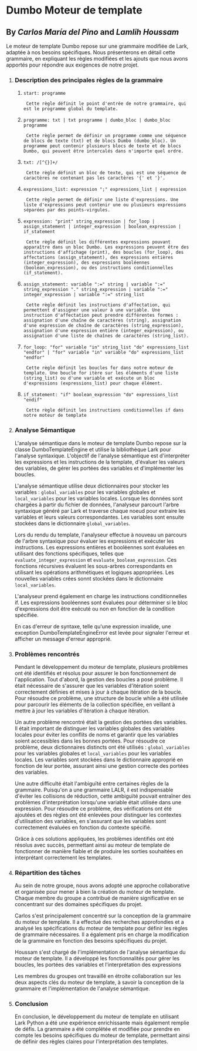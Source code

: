 # Dumbo Moteur de template

## By *Carlos María del Pino* and *Lamlih Houssam*

Le moteur de template Dumbo repose sur une grammaire modifiée de Lark, adaptée à nos besoins spécifiques. Nous présenterons en détail cette grammaire, en expliquant les règles modifiées et les ajouts que nous avons apportés pour répondre aux exigences de notre projet.

1. ### Description des principales règles de la grammaire

    1. `start: programme`

            Cette règle définit le point d'entrée de notre grammaire, qui est le programme global du template.

    2. `programme: txt | txt programme | dumbo_bloc | dumbo_bloc programme`

            Cette règle permet de définir un programme comme une séquence de blocs de texte (txt) et de blocs Dumbo (dumbo_bloc). Un programme peut contenir plusieurs blocs de texte et de blocs Dumbo, qui peuvent être intercalés dans n'importe quel ordre.

    3. `txt: /[^{}]+/`

            Cette règle définit un bloc de texte, qui est une séquence de caractères ne contenant pas les caractères '{' et '}'.

    4. `expressions_list: expression ";" expressions_list | expression`

            Cette règle permet de définir une liste d'expressions. Une liste d'expressions peut contenir une ou plusieurs expressions séparées par des points-virgules.

    5. `expression: "print" string_expression | for_loop | assign_statement | integer_expression | boolean_expression | if_statement`

            Cette règle définit les différentes expressions pouvant apparaître dans un bloc Dumbo. Les expressions peuvent être des instructions d'affichage (print), des boucles (for_loop), des affectations (assign_statement), des expressions entières (integer_expression), des expressions booléennes (boolean_expression), ou des instructions conditionnelles (if_statement).

    6. `assign_statement: variable ":=" string | variable ":=" string_expression "." string_expression | variable ":=" integer_expression | variable ":=" string_list`

            Cette règle définit les instructions d'affectation, qui permettent d'assigner une valeur à une variable. Une instruction d'affectation peut prendre différentes formes : assignation d'une chaîne de caractères (string), assignation d'une expression de chaîne de caractères (string_expression), assignation d'une expression entière (integer_expression), ou assignation d'une liste de chaînes de caractères (string_list).

    7. `for_loop: "for" variable "in" string_list "do" expressions_list "endfor" | "for" variable "in" variable "do" expressions_list "endfor"`

            Cette règle définit les boucles for dans notre moteur de template. Une boucle for itère sur les éléments d'une liste (string_list) ou d'une variable et exécute un bloc d'expressions (expressions_list) pour chaque élément.

    8. `if_statement: "if" boolean_expression "do" expressions_list "endif"`

            Cette règle définit les instructions conditionnelles if dans notre moteur de template

2. ### Analyse Sémantique

    L'analyse sémantique dans le moteur de template Dumbo repose sur la classe DumboTemplateEngine et utilise la bibliothèque Lark pour l'analyse syntaxique. L'objectif de l'analyse sémantique est d'interpréter les expressions et les instructions de la template, d'évaluer les valeurs des variables, de gérer les portées des variables et d'implémenter les boucles.

    L'analyse sémantique utilise deux dictionnaires pour stocker les variables : `global_variables` pour les variables globales et `local_variables` pour les variables locales. Lorsque les données sont chargées à partir du fichier de données, l'analyseur parcourt l'arbre syntaxique généré par Lark et traverse chaque noeud pour extraire les variables et leurs valeurs correspondantes. Les variables sont ensuite stockées dans le dictionnaire `global_variables`.

    Lors du rendu du template, l'analyseur effectue à nouveau un parcours de l'arbre syntaxique pour évaluer les expressions et exécuter les instructions. Les expressions entières et booléennes sont évaluées en utilisant des fonctions spécifiques, telles que `evaluate_integer_expression` et `evaluate_boolean_expression`. Ces fonctions récursives évaluent les sous-arbres correspondants en utilisant les opérations arithmétiques et logiques appropriées. Les nouvelles variables crées sonnt stockées dans le dictionnaire `local_variables`.

    L'analyseur prend également en charge les instructions conditionnelles if. Les expressions booléennes sont évaluées pour déterminer si le bloc d'expressions doit être exécuté ou non en fonction de la condition spécifiée.

    En cas d'erreur de syntaxe, telle qu'une expression invalide, une exception DumboTemplateEngineError est levée pour signaler l'erreur et afficher un message d'erreur approprié.

3. ### Problèmes rencontrés

    Pendant le développement du moteur de template, plusieurs problèmes ont été identifiés et résolus pour assurer le bon fonctionnement de l'application. Tout d'abord, la gestion des boucles a posé problème. Il était nécessaire de s'assurer que les variables d'itération soient correctement définies et mises à jour à chaque itération de la boucle. Pour résoudre ce problème, une structure de boucle while a été utilisée pour parcourir les éléments de la collection spécifiée, en veillant à mettre à jour les variables d'itération à chaque itération.

    Un autre problème rencontré était la gestion des portées des variables. Il était important de distinguer les variables globales des variables locales pour éviter les conflits de noms et garantir que les variables soient accessibles dans les bonnes portées. Pour résoudre ce problème, deux dictionnaires distincts ont été utilisés : `global_variables` pour les variables globales et `local_variables` pour les variables locales. Les variables sont stockées dans le dictionnaire approprié en fonction de leur portée, assurant ainsi une gestion correcte des portées des variables.

    Une autre difficulté était l'ambiguïté entre certaines règles de la grammaire. Puisqu'on a une grammaire LALR, il est indispensable d'éviter les collisions de réduction, cette ambiguïté pouvait entraîner des problèmes d'interprétation lorsqu'une variable était utilisée dans une expression. Pour résoudre ce problème, des vérifications ont été ajoutées et des règles ont été enlevées pour distinguer les contextes d'utilisation des variables, en s'assurant que les variables sont correctement évaluées en fonction du contexte spécifié.

    Grâce à ces solutions appliquées, les problèmes identifiés ont été résolus avec succès, permettant ainsi au moteur de template de fonctionner de manière fiable et de produire les sorties souhaitées en interprétant correctement les templates.

4. ### Répartition des tâches

    Au sein de notre groupe, nous avons adopté une approche collaborative et organisée pour mener à bien la création du moteur de template. Chaque membre du groupe a contribué de manière significative en se concentrant sur des domaines spécifiques du projet.

    Carlos s'est principalement concentré sur la conception de la grammaire du moteur de template. Il a effectué des recherches approfondies et a analysé les spécifications du moteur de template pour définir les règles de grammaire nécessaires. Il a également pris en charge la modification de la grammaire en fonction des besoins spécifiques du projet.

    Houssam s'est chargé de l'implémentation de l'analyse sémantique du moteur de template. Il a développé les fonctionnalités pour gérer les boucles, les portées des variables et l'interprétation des expressions

    Les membres du groupes ont travaillé en étroite collaboration sur les deux aspects clés du moteur de template, à savoir la conception de la grammaire et l'implémentation de l'analyse sémantique.

5. ### Conclusion

    En conclusion, le développement du moteur de template en utilisant Lark Python a été une expérience enrichissante mais également remplie de défis. La grammaire a été complétée et modifiée pour prendre en compte les besoins spécifiques du moteur de template, permettant ainsi de définir des règles claires pour l'interprétation des templates.

